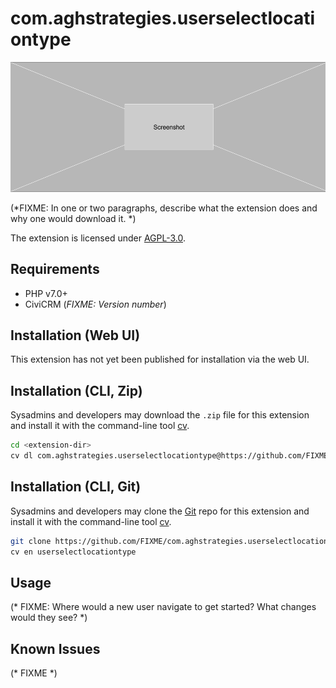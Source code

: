 # com.aghstrategies.userselectlocationtype

![Screenshot](/images/screenshot.png)

(*FIXME: In one or two paragraphs, describe what the extension does and why one would download it. *)

The extension is licensed under [AGPL-3.0](LICENSE.txt).

## Requirements

* PHP v7.0+
* CiviCRM (*FIXME: Version number*)

## Installation (Web UI)

This extension has not yet been published for installation via the web UI.

## Installation (CLI, Zip)

Sysadmins and developers may download the `.zip` file for this extension and
install it with the command-line tool [cv](https://github.com/civicrm/cv).

```bash
cd <extension-dir>
cv dl com.aghstrategies.userselectlocationtype@https://github.com/FIXME/com.aghstrategies.userselectlocationtype/archive/master.zip
```

## Installation (CLI, Git)

Sysadmins and developers may clone the [Git](https://en.wikipedia.org/wiki/Git) repo for this extension and
install it with the command-line tool [cv](https://github.com/civicrm/cv).

```bash
git clone https://github.com/FIXME/com.aghstrategies.userselectlocationtype.git
cv en userselectlocationtype
```

## Usage

(* FIXME: Where would a new user navigate to get started? What changes would they see? *)

## Known Issues

(* FIXME *)
